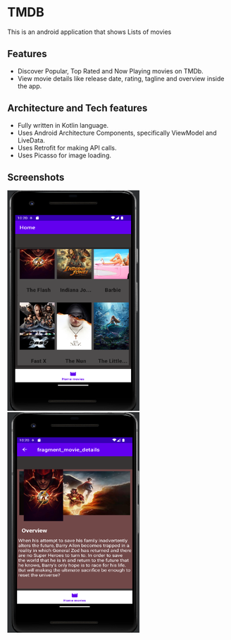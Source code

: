 # TMDB
This is an android application that shows Lists of movies


## Features
- Discover Popular, Top Rated and Now Playing movies on TMDb.
- View movie details like release date, rating, tagline and overview inside the app.


## Architecture and Tech features
- Fully written in Kotlin language.
- Uses Android Architecture Components, specifically ViewModel and LiveData.
- Uses Retrofit for making API calls.
- Uses Picasso for image loading.


## Screenshots
<img src="ScreenShotes/movies.png" width="300" Height="500">
<img src="ScreenShotes/movieOverview.png" width="300" Height="500">
